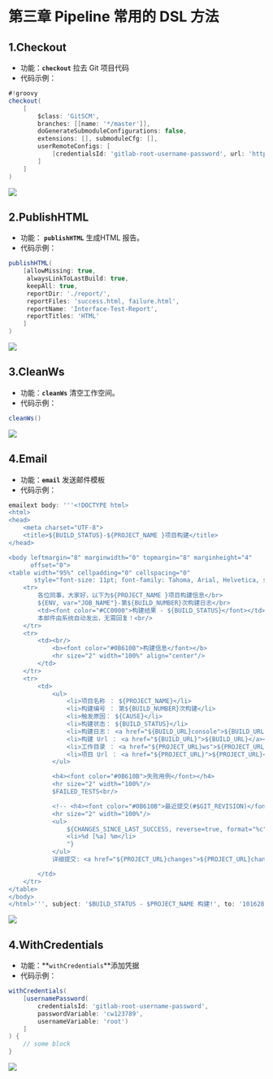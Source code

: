 # 第三章 Pipeline 常用的 DSL 方法

## 1.Checkout

- 功能：**`checkout`** 拉去 Git 项目代码
- 代码示例：

```groovy
#!groovy
checkout(
    [
        $class: 'GitSCM', 
        branches: [[name: '*/master']], 
        doGenerateSubmoduleConfigurations: false, 
        extensions: [], submoduleCfg: [], 
        userRemoteConfigs: [
            [credentialsId: 'gitlab-root-username-password', url: 'http://irfpro.natapp1.cc/root/jenkins-share-library.git']
        ]
    ]
)
```

<img src=".../../../docs/.vuepress/public/jenkins/pipeline/pipeline_dsl_checkout.png" style="zoom:100%;" />



## 2.PublishHTML

- 功能： **`publishHTML`** 生成HTML 报告。
- 代码示例：

```groovy
publishHTML(
    [allowMissing: true, 
     alwaysLinkToLastBuild: true, 
     keepAll: true, 
     reportDir: './report/', 
     reportFiles: 'success.html, failure.html', 
     reportName: 'Interface-Test-Report', 
     reportTitles: 'HTML'
    ]
)
```

<img src=".../../../docs/.vuepress/public/jenkins/pipeline/pipeline_dsl_pushlishhtml_report.png" style="zoom:100%;" />



## 3.CleanWs

- 功能：**`cleanWs`** 清空工作空间。
- 代码示例：

```groovy
cleanWs()
```

<img src=".../../../docs/.vuepress/public/jenkins/pipeline/pipeline_dsl_cleanWs.png" style="zoom:100%;" />



## 4.Email

- 功能：**`email`** 发送邮件模板
- 代码示例：

```groovy
emailext body: '''<!DOCTYPE html>
<html>
<head>
    <meta charset="UTF-8">
    <title>${BUILD_STATUS}-${PROJECT_NAME }项目构建</title>
</head>

<body leftmargin="8" marginwidth="0" topmargin="8" marginheight="4"
      offset="0">
<table width="95%" cellpadding="0" cellspacing="0"
       style="font-size: 11pt; font-family: Tahoma, Arial, Helvetica, sans-serif">
    <tr>
        各位同事，大家好，以下为${PROJECT_NAME }项目构建信息</br>
        ${ENV, var="JOB_NAME"}-第${BUILD_NUMBER}次构建日志</br>
        <td><font color="#CC0000">构建结果 - ${BUILD_STATUS}</font></td>
        本邮件由系统自动发出，无需回复！<br/>
    </tr>
    <tr>
        <td><br/>
            <b><font color="#0B610B">构建信息</font></b>
            <hr size="2" width="100%" align="center"/>
        </td>
    </tr>
    <tr>
        <td>
            <ul>
                <li>项目名称 ： ${PROJECT_NAME}</li>
                <li>构建编号 ： 第${BUILD_NUMBER}次构建</li>
                <li>触发原因： ${CAUSE}</li>
                <li>构建状态： ${BUILD_STATUS}</li>
                <li>构建日志： <a href="${BUILD_URL}console">${BUILD_URL}console</a></li>
                <li>构建 Url ： <a href="${BUILD_URL}">${BUILD_URL}</a></li>
                <li>工作目录 ： <a href="${PROJECT_URL}ws">${PROJECT_URL}ws</a></li>
                <li>项目 Url ： <a href="${PROJECT_URL}">${PROJECT_URL}</a></li>
            </ul>

            <h4><font color="#0B610B">失败用例</font></h4>
            <hr size="2" width="100%"/>
            $FAILED_TESTS<br/>

            <!-- <h4><font color="#0B610B">最近提交(#$GIT_REVISION)</font></h4> -->
            <hr size="2" width="100%"/>
            <ul>
                ${CHANGES_SINCE_LAST_SUCCESS, reverse=true, format="%c", changesFormat="
                <li>%d [%a] %m</li>
                "}
            </ul>
            详细提交: <a href="${PROJECT_URL}changes">${PROJECT_URL}changes</a><br/>

        </td>
    </tr>
</table>
</body>
</html>''', subject: '$BUILD_STATUS - $PROJECT_NAME 构建!', to: '1016280226@qq.com'
```

<img src=".../../../docs/.vuepress/public/jenkins/pipeline/pipeline_dsl_email.png" style="zoom:100%;" />



## 4.WithCredentials

- 功能：**`withCredentials`**添加凭据
- 代码示例：

```groovy
withCredentials(
    [usernamePassword(
        credentialsId: 'gitlab-root-username-password', 
        passwordVariable: 'cw123789', 
        usernameVariable: 'root')
    ]
) {
    // some block
}
```

![](.../../../docs/.vuepress/public/jenkins/pipeline/pipeline_dsl_credentiald.png)